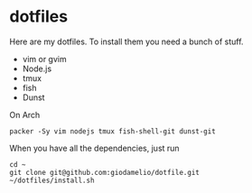 # dotfiles

Here are my dotfiles. To install them you need a bunch of stuff.

 - vim or gvim
 - Node.js
 - tmux
 - fish
 - Dunst

On Arch

    packer -Sy vim nodejs tmux fish-shell-git dunst-git

When you have all the dependencies, just run

    cd ~
    git clone git@github.com:giodamelio/dotfile.git
    ~/dotfiles/install.sh


